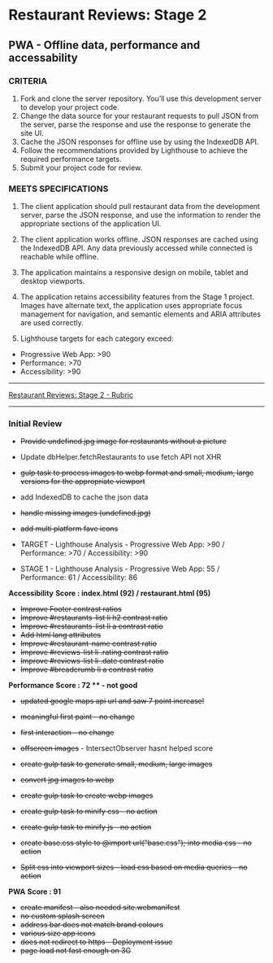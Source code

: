 # Restaurant Reviews: Stage 2

## PWA - Offline data, performance and accessability

### CRITERIA

1. Fork and clone the server repository. You’ll use this development server to develop your project code.
2. Change the data source for your restaurant requests to pull JSON from the server, parse the response and use the response to generate the site UI.
3. Cache the JSON responses for offline use by using the IndexedDB API.
4. Follow the recommendations provided by Lighthouse to achieve the required performance targets.
5. Submit your project code for review.

### MEETS SPECIFICATIONS

1. The client application should pull restaurant data from the development server, parse the JSON response, and use the information to render the appropriate sections of the application UI.

2. The client application works offline. JSON responses are cached using the IndexedDB API. Any data previously accessed while connected is reachable while offline.

3. The application maintains a responsive design on mobile, tablet and desktop viewports.

4. The application retains accessibility features from the Stage 1 project. Images have alternate text, the application uses appropriate focus management for navigation, and semantic elements and ARIA attributes are used correctly.

5. Lighthouse targets for each category exceed:

* Progressive Web App: >90
* Performance: >70
* Accessibility: >90

---

[Restaurant Reviews: Stage 2 - Rubric](https://review.udacity.com/#!/rubrics/1131/view)

---

### Initial Review

* ~~Provide undefined.jpg image for restaurants without a picture~~
* Update dbHelper.fetchRestaurants to use fetch API not XHR
* ~~gulp task to process images to webp format and small, medium, large versions for the appropriate viewport~~
* add IndexedDB to cache the json data
* ~~handle missing images (undefined.jpg)~~
* ~~add multi platform fave icons~~

* TARGET - Lighthouse Analysis - Progressive Web App: >90 / Performance: >70  / Accessibility: >90
* STAGE 1 - Lighthouse Analysis - Progressive Web App: 55 / Performance: 61  / Accessibility: 86

**Accessibility**
**Score : index.html (92) / restaurant.html (95)**

* ~~Improve Footer contrast ratios~~
* ~~Improve #restaurants-list li h2 contrast ratio~~
* ~~Improve #restaurants-list li a contrast ratio~~
* ~~Add html lang attributes~~
* ~~Improve #restaurant-name contrast ratio~~
* ~~Improve #reviews-list li .rating contrast ratio~~
* ~~Improve #reviews-list li .date contrast ratio~~
* ~~Improve #breadcrumb li a contrast ratio~~

**Performance**
**Score : 72 ** - not good**

* ~~updated google maps api url and saw 7 point increase!~~

* ~~meaningful first paint - no change~~
* ~~first interaction - no change~~
* ~~offscreen images~~ - IntersectObserver hasnt helped score

* ~~create gulp task to generate small, medium, large images~~
* ~~convert jpg images to webp~~
* ~~create gulp task to create webp images~~

* ~~create gulp task to minify css - no action~~
* ~~create gulp task to minify js - no action~~
* ~~create base.css style to @import url("base.css"); into media css - no action~~
* ~~Split css into viewport sizes - load css based on media queries - no action~~

**PWA**
**Score : 91**
* ~~create manifest - also needed site.webmanifest~~
* ~~no custom splash screen~~
* ~~address bar does not match brand colours~~
* ~~various size app icons~~
* ~~does not redirect to https - Deployment issue~~
* ~~page load not fast enough on 3G~~
